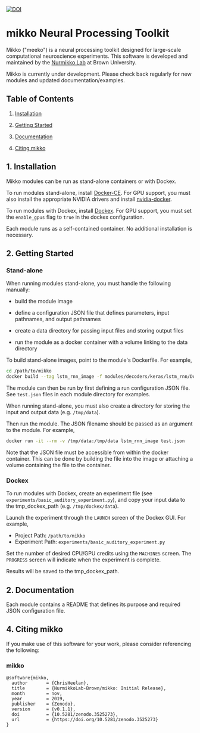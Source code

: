 [![DOI](https://zenodo.org/badge/210954471.svg)](https://zenodo.org/badge/latestdoi/210954471)

# mikko Neural Processing Toolkit

Mikko ("meeko") is a neural processing toolkit designed for large-scale computational neuroscience experiments. This 
software is developed and maintained by the [Nurmikko Lab](http://nurmikko.engin.brown.edu/) at Brown University.

Mikko is currently under development. Please check back regularly for new modules and updated documentation/examples. 

## Table of Contents

1. [Installation](#Installation)

2. [Getting Started](#GettingStarted)

3. [Documentation](#Documentation)

4. [Citing mikko](#Citing)

<a name="Installation"></a>
## 1. Installation

Mikko modules can be run as stand-alone containers or with Dockex.

To run modules stand-alone, install [Docker-CE](https://docs.docker.com/install/). For GPU support, you must also 
install the appropriate NVIDIA drivers and install [nvidia-docker](https://github.com/NVIDIA/nvidia-docker).

To run modules with Dockex, install [Dockex](https://github.com/ConnexonSystems/Dockex). For GPU support, you must set 
the ```enable_gpus``` flag to ```true``` in the dockex configuration.

Each module runs as a self-contained container. No additional installation is necessary.

<a name="GettingStarted"></a>
## 2. Getting Started

### Stand-alone

When running modules stand-alone, you must handle the following manually:

* build the module image

* define a configuration JSON file that defines parameters, input pathnames, and output pathnames

* create a data directory for passing input files and storing output files

* run the module as a docker container with a volume linking to the data directory 

To build stand-alone images, point to the module's Dockerfile. For example, 

```bash
cd /path/to/mikko
docker build --tag lstm_rnn_image -f modules/decoders/keras/lstm_rnn/Dockerfile .
```

The module can then be run by first defining a run configuration JSON file. See ```test.json``` files in each module 
directory for examples.

When running stand-alone, you must also create a directory for storing the input and output data (e.g. ```/tmp/data```).

Then run the module. The JSON filename should be passed as an argument to the module. For example, 

```bash
docker run -it --rm -v /tmp/data:/tmp/data lstm_rnn_image test.json
```

Note that the JSON file must be accessible from within the docker container. This can be done by building the
file into the image or attaching a volume containing the file to the container. 

### Dockex

To run modules with Dockex, create an experiment file (see ```experiments/basic_auditory_experiment.py```), and copy 
your input data to the tmp_dockex_path (e.g. ```/tmp/dockex/data```).

Launch the experiment through the ```LAUNCH``` screen of the Dockex GUI. For example,

* Project Path: ```/path/to/mikko```
* Experiment Path: ```experiments/basic_auditory_experiment.py```

Set the number of desired CPU/GPU credits using the ```MACHINES``` screen. The ```PROGRESS``` screen will indicate 
when the experiment is complete.

Results will be saved to the tmp_dockex_path.

<a name="Documentation"></a>
## 2. Documentation

Each module contains a README that defines its purpose and required JSON configuration file.

<a name="Citing"></a>
## 4. Citing mikko

If you make use of this software for your work, please consider referencing the following:

### mikko
    @software{mikko,
      author       = {ChrisHeelan},
      title        = {NurmikkoLab-Brown/mikko: Initial Release},
      month        = nov,
      year         = 2019,
      publisher    = {Zenodo},
      version      = {v0.1.1},
      doi          = {10.5281/zenodo.3525273},
      url          = {https://doi.org/10.5281/zenodo.3525273}
    }
